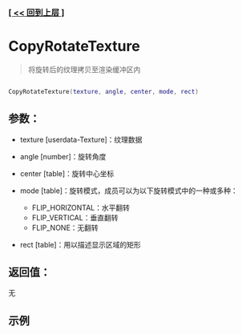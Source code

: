 ### [[ << 回到上层 ]](index.md)

# CopyRotateTexture

> 将旋转后的纹理拷贝至渲染缓冲区内

```lua

CopyRotateTexture(texture, angle, center, mode, rect)

```

## 参数：

+ texture [userdata-Texture]：纹理数据
+ angle [number]：旋转角度
+ center [table]：旋转中心坐标
+ mode [table]：旋转模式，成员可以为以下旋转模式中的一种或多种：

    + FLIP_HORIZONTAL：水平翻转
    + FLIP_VERTICAL：垂直翻转
    + FLIP_NONE：无翻转
    
+ rect [table]：用以描述显示区域的矩形

## 返回值：

无

## 示例

```lua

```